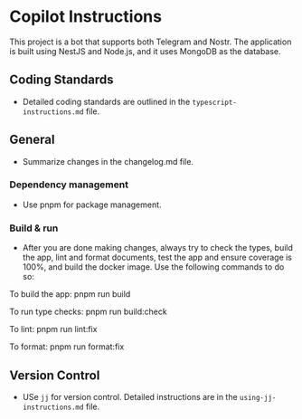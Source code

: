 # Copilot Instructions

This project is a bot that supports both Telegram and Nostr. The application is built using NestJS and Node.js, and it uses MongoDB as the database.

## Coding Standards

- Detailed coding standards are outlined in the `typescript-instructions.md` file.

## General

- Summarize changes in the changelog.md file.

### Dependency management

- Use pnpm for package management.

### Build & run

- After you are done making changes, always try to check the types, build the app, lint and format documents, test the app and ensure coverage is 100%, and build the docker image. Use the following commands to do so:

To build the app:
pnpm run build

To run type checks:
pnpm run build:check

To lint:
pnpm run lint:fix

To format:
pnpm run format:fix


## Version Control

- USe `jj` for version control. Detailed instructions are in the `using-jj-instructions.md` file.

